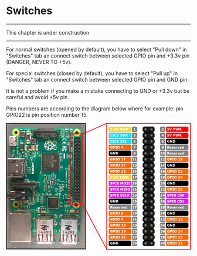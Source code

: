 # Switches

---

This chapter is under construction

---

For normal switches (opened by default), you have to select "Pull down" in "Switches" tab an connect switch between selected GPIO pin and +3.3v pin (DANGER, NEVER TO +5v). 

For special switches (closed by default), you have to select "Pull up" in "Switches" tab an connect switch between selected GPIO pin and GND pin.

It is not a problem if you make a mistake connecting to GND or +3.3v but be careful and avoid +5v pin. 

Pins numbers are according to the diagram below where for example: pin GPIO22 is pin position number 15.

![](RP2_Pinout.png)